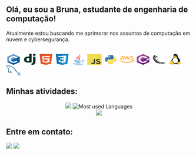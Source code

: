 ## Olá, eu sou a Bruna, estudante de engenharia de computação!

Atualmente estou buscando me aprimorar nos assuntos de computação em nuvem e cybersegurança.

<div style="display: inline_block"><br>
  <img align="center" alt="C" height="30" width="40" src="https://github.com/devicons/devicon/blob/master/icons/c/c-original.svg">
  <img align="center" alt="django" height="30" width="40" src="https://github.com/devicons/devicon/blob/master/icons/django/django-plain.svg">
   <img align="center" alt="HTML" height="30" width="40" src="https://raw.githubusercontent.com/devicons/devicon/master/icons/html5/html5-original.svg">
  <img align="center" alt="css" height="30" width="40" src="https://github.com/devicons/devicon/blob/master/icons/css3/css3-original.svg">
  <img align="center" alt="java" height="30" width="40" src="https://github.com/devicons/devicon/blob/master/icons/java/java-original.svg">
  <img align="center" alt="javascript" height="30" width="40" src="https://github.com/devicons/devicon/blob/master/icons/javascript/javascript-original.svg">
  <img align="center" alt="python" height="30" width="40" src="https://github.com/devicons/devicon/blob/master/icons/python/python-original.svg">
  <img align="center" alt="python" height="30" width="40" src="https://github.com/devicons/devicon/blob/master/icons/amazonwebservices/amazonwebservices-plain-wordmark.svg">
   <img align="center" alt="python" height="30" width="40" src="https://github.com/devicons/devicon/blob/master/icons/csharp/csharp-original.svg">
   <img align="center" alt="python" height="30" width="40" src="https://github.com/devicons/devicon/blob/master/icons/flask/flask-original.svg">
   <img align="center" alt="python" height="30" width="40" src="https://github.com/devicons/devicon/blob/master/icons/linux/linux-original.svg">
   <img align="center" alt="python" height="30" width="40" src="https://github.com/devicons/devicon/blob/master/icons/mysql/mysql-original.svg">
  
</div>

<div>

## Minhas atividades:
  
</div>


<div align="center">
<img src="https://github-readme-stats.vercel.app/api?username=brunameinberg&include_all_commits=true&count_private=true&show_icons=true&line_height=33&theme=dracula" height="200"/>
  <img src="https://github-readme-stats.vercel.app/api/top-langs/?username=brunameinberg&layout=compact&hide=css,html&count_private=true&langs_count=8&theme=dracula" alt="Most used Languages" height="200"/>

</div>

<div align="center">
</div>

<div align="center">
<img src="https://github-readme-streak-stats.herokuapp.com/?user=brunameinberg&count_private=true&theme=dracula"  height="175"/>
</div>
 
<div> 
  
## Entre em contato:
  
  <a href = "mailto:brunalm2@al.insper.edu.br"><img src="https://img.shields.io/badge/-Gmail-%23333?style=for-the-badge&logo=gmail&logoColor=white" target="_blank"></a>
  <a href="https://www.linkedin.com/in/brunameinberg/" target="_blank"><img src="https://img.shields.io/badge/-LinkedIn-%230077B5?style=for-the-badge&logo=linkedin&logoColor=white" target="_blank"></a> 
  
</div>
